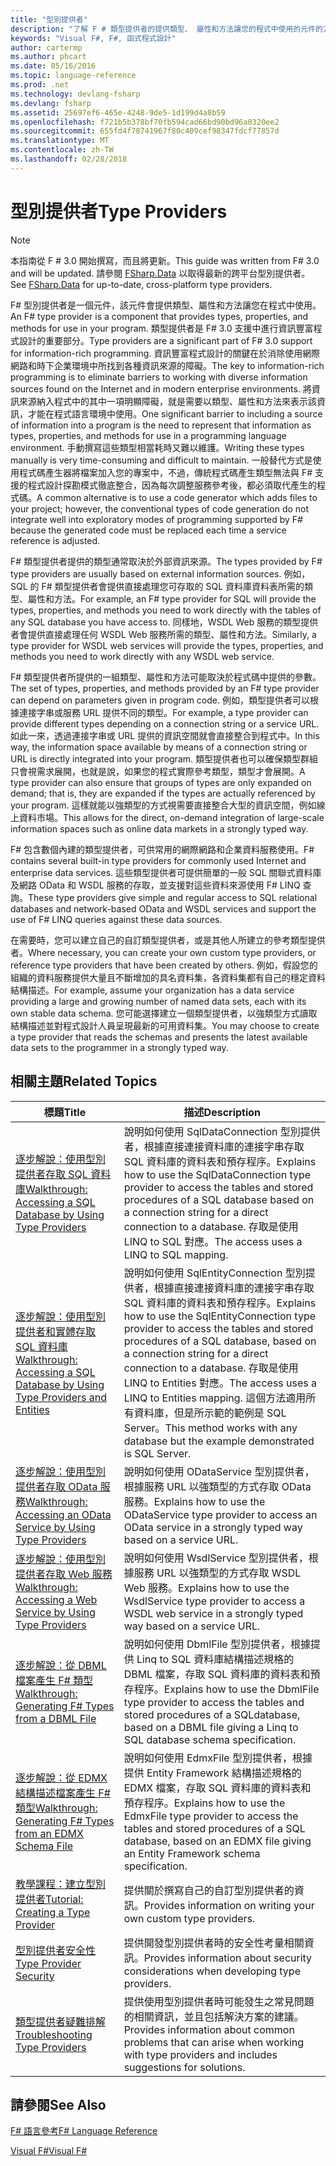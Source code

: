 ```yaml
---
title: "型別提供者"
description: "了解 F # 類型提供者的提供類型、 屬性和方法讓您的程式中使用的元件的方式。"
keywords: "Visual F#, F#, 函式程式設計"
author: cartermp
ms.author: phcart
ms.date: 05/16/2016
ms.topic: language-reference
ms.prod: .net
ms.technology: devlang-fsharp
ms.devlang: fsharp
ms.assetid: 25697ef6-465e-4248-9de5-1d199d4a8b59
ms.openlocfilehash: f721b5b378bf70fb594cad66bd90bd96a0320ee2
ms.sourcegitcommit: 655fd4f78741967f80c409cef98347fdcf77857d
ms.translationtype: MT
ms.contentlocale: zh-TW
ms.lasthandoff: 02/28/2018
---
```

# <a name="type-providers"></a><span data-ttu-id="07d7a-104">型別提供者</span><span class="sxs-lookup"><span data-stu-id="07d7a-104">Type Providers</span></span>

> [!NOTE]
<span data-ttu-id="07d7a-105">本指南從 F # 3.0 開始撰寫，而且將更新。</span><span class="sxs-lookup"><span data-stu-id="07d7a-105">This guide was written from F# 3.0 and will be updated.</span></span>  <span data-ttu-id="07d7a-106">請參閱 [FSharp.Data](https://fsharp.github.io/FSharp.Data/) 以取得最新的跨平台型別提供者。</span><span class="sxs-lookup"><span data-stu-id="07d7a-106">See [FSharp.Data](https://fsharp.github.io/FSharp.Data/) for up-to-date, cross-platform type providers.</span></span>

<span data-ttu-id="07d7a-107">F# 型別提供者是一個元件，該元件會提供類型、屬性和方法讓您在程式中使用。</span><span class="sxs-lookup"><span data-stu-id="07d7a-107">An F# type provider is a component that provides types, properties, and methods for use in your program.</span></span> <span data-ttu-id="07d7a-108">類型提供者是 F# 3.0 支援中進行資訊豐富程式設計的重要部分。</span><span class="sxs-lookup"><span data-stu-id="07d7a-108">Type providers are a significant part of F# 3.0 support for information-rich programming.</span></span> <span data-ttu-id="07d7a-109">資訊豐富程式設計的關鍵在於消除使用網際網路和時下企業環境中所找到各種資訊來源的障礙。</span><span class="sxs-lookup"><span data-stu-id="07d7a-109">The key to information-rich programming is to eliminate barriers to working with diverse information sources found on the Internet and in modern enterprise environments.</span></span> <span data-ttu-id="07d7a-110">將資訊來源納入程式中的其中一項明顯障礙，就是需要以類型、屬性和方法來表示該資訊，才能在程式語言環境中使用。</span><span class="sxs-lookup"><span data-stu-id="07d7a-110">One significant barrier to including a source of information into a program is the need to represent that information as types, properties, and methods for use in a programming language environment.</span></span> <span data-ttu-id="07d7a-111">手動撰寫這些類型相當耗時又難以維護。</span><span class="sxs-lookup"><span data-stu-id="07d7a-111">Writing these types manually is very time-consuming and difficult to maintain.</span></span> <span data-ttu-id="07d7a-112">一般替代方式是使用程式碼產生器將檔案加入您的專案中，不過，傳統程式碼產生類型無法與 F# 支援的程式設計探勘模式徹底整合，因為每次調整服務參考後，都必須取代產生的程式碼。</span><span class="sxs-lookup"><span data-stu-id="07d7a-112">A common alternative is to use a code generator which adds files to your project; however, the conventional types of code generation do not integrate well into exploratory modes of programming supported by F# because the generated code must be replaced each time a service reference is adjusted.</span></span>

<span data-ttu-id="07d7a-113">F# 類型提供者提供的類型通常取決於外部資訊來源。</span><span class="sxs-lookup"><span data-stu-id="07d7a-113">The types provided by F# type providers are usually based on external information sources.</span></span> <span data-ttu-id="07d7a-114">例如，SQL 的 F# 類型提供者會提供直接處理您可存取的 SQL 資料庫資料表所需的類型、屬性和方法。</span><span class="sxs-lookup"><span data-stu-id="07d7a-114">For example, an F# type provider for SQL will provide the types, properties, and methods you need to work directly with the tables of any SQL database you have access to.</span></span> <span data-ttu-id="07d7a-115">同樣地，WSDL Web 服務的類型提供者會提供直接處理任何 WSDL Web 服務所需的類型、屬性和方法。</span><span class="sxs-lookup"><span data-stu-id="07d7a-115">Similarly, a type provider for WSDL web services will provide the types, properties, and methods you need to work directly with any WSDL web service.</span></span>

<span data-ttu-id="07d7a-116">F# 類型提供者所提供的一組類型、屬性和方法可能取決於程式碼中提供的參數。</span><span class="sxs-lookup"><span data-stu-id="07d7a-116">The set of types, properties, and methods provided by an F# type provider can depend on parameters given in program code.</span></span> <span data-ttu-id="07d7a-117">例如，類型提供者可以根據連接字串或服務 URL 提供不同的類型。</span><span class="sxs-lookup"><span data-stu-id="07d7a-117">For example, a type provider can provide different types depending on a connection string or a service URL.</span></span> <span data-ttu-id="07d7a-118">如此一來，透過連接字串或 URL 提供的資訊空間就會直接整合到程式中。</span><span class="sxs-lookup"><span data-stu-id="07d7a-118">In this way, the information space available by means of a connection string or URL is directly integrated into your program.</span></span> <span data-ttu-id="07d7a-119">類型提供者也可以確保類型群組只會視需求展開，也就是說，如果您的程式實際參考類型，類型才會展開。</span><span class="sxs-lookup"><span data-stu-id="07d7a-119">A type provider can also ensure that groups of types are only expanded on demand; that is, they are expanded if the types are actually referenced by your program.</span></span> <span data-ttu-id="07d7a-120">這樣就能以強類型的方式視需要直接整合大型的資訊空間，例如線上資料市場。</span><span class="sxs-lookup"><span data-stu-id="07d7a-120">This allows for the direct, on-demand integration of large-scale information spaces such as online data markets in a strongly typed way.</span></span>

<span data-ttu-id="07d7a-121">F# 包含數個內建的類型提供者，可供常用的網際網路和企業資料服務使用。</span><span class="sxs-lookup"><span data-stu-id="07d7a-121">F# contains several built-in type providers for commonly used Internet and enterprise data services.</span></span> <span data-ttu-id="07d7a-122">這些類型提供者可提供簡單的一般 SQL 關聯式資料庫及網路 OData 和 WSDL 服務的存取，並支援對這些資料來源使用 F# LINQ 查詢。</span><span class="sxs-lookup"><span data-stu-id="07d7a-122">These type providers give simple and regular access to SQL relational databases and network-based OData and WSDL services and support the use of F# LINQ queries against these data sources.</span></span>

<span data-ttu-id="07d7a-123">在需要時，您可以建立自己的自訂類型提供者，或是其他人所建立的參考類型提供者。</span><span class="sxs-lookup"><span data-stu-id="07d7a-123">Where necessary, you can create your own custom type providers, or reference type providers that have been created by others.</span></span> <span data-ttu-id="07d7a-124">例如，假設您的組織的資料服務提供大量且不斷增加的具名資料集，各資料集都有自己的穩定資料結構描述。</span><span class="sxs-lookup"><span data-stu-id="07d7a-124">For example, assume your organization has a data service providing a large and growing number of named data sets, each with its own stable data schema.</span></span> <span data-ttu-id="07d7a-125">您可能選擇建立一個類型提供者，以強類型方式讀取結構描述並對程式設計人員呈現最新的可用資料集。</span><span class="sxs-lookup"><span data-stu-id="07d7a-125">You may choose to create a type provider that reads the schemas and presents the latest available data sets to the programmer in a strongly typed way.</span></span>


## <a name="related-topics"></a><span data-ttu-id="07d7a-126">相關主題</span><span class="sxs-lookup"><span data-stu-id="07d7a-126">Related Topics</span></span>


|<span data-ttu-id="07d7a-127">標題</span><span class="sxs-lookup"><span data-stu-id="07d7a-127">Title</span></span>|<span data-ttu-id="07d7a-128">描述</span><span class="sxs-lookup"><span data-stu-id="07d7a-128">Description</span></span>|
|-----|-----------|
|[<span data-ttu-id="07d7a-129">逐步解說：使用型別提供者存取 SQL 資料庫</span><span class="sxs-lookup"><span data-stu-id="07d7a-129">Walkthrough: Accessing a SQL Database by Using Type Providers</span></span>](accessing-a-sql-database.md)|<span data-ttu-id="07d7a-130">說明如何使用 SqlDataConnection 型別提供者，根據直接連接資料庫的連接字串存取 SQL 資料庫的資料表和預存程序。</span><span class="sxs-lookup"><span data-stu-id="07d7a-130">Explains how to use the SqlDataConnection type provider to access the tables and stored procedures of a SQL database based on a connection string for a direct connection to a database.</span></span> <span data-ttu-id="07d7a-131">存取是使用 LINQ to SQL 對應。</span><span class="sxs-lookup"><span data-stu-id="07d7a-131">The access uses a LINQ to SQL mapping.</span></span>|
|[<span data-ttu-id="07d7a-132">逐步解說：使用型別提供者和實體存取 SQL 資料庫</span><span class="sxs-lookup"><span data-stu-id="07d7a-132">Walkthrough: Accessing a SQL Database by Using Type Providers and Entities</span></span>](accessing-a-sql-database-entities.md)|<span data-ttu-id="07d7a-133">說明如何使用 SqlEntityConnection 型別提供者，根據直接連接資料庫的連接字串存取 SQL 資料庫的資料表和預存程序。</span><span class="sxs-lookup"><span data-stu-id="07d7a-133">Explains how to use the SqlEntityConnection type provider to access the tables and stored procedures of a SQL database, based on a connection string for a direct connection to a database.</span></span> <span data-ttu-id="07d7a-134">存取是使用 LINQ to Entities 對應。</span><span class="sxs-lookup"><span data-stu-id="07d7a-134">The access uses a LINQ to Entities mapping.</span></span> <span data-ttu-id="07d7a-135">這個方法適用所有資料庫，但是所示範的範例是 SQL Server。</span><span class="sxs-lookup"><span data-stu-id="07d7a-135">This method works with any database but the example demonstrated is SQL Server.</span></span>|
|[<span data-ttu-id="07d7a-136">逐步解說：使用型別提供者存取 OData 服務</span><span class="sxs-lookup"><span data-stu-id="07d7a-136">Walkthrough: Accessing an OData Service by Using Type Providers</span></span>](accessing-an-odata-service.md)|<span data-ttu-id="07d7a-137">說明如何使用 ODataService 型別提供者，根據服務 URL 以強類型的方式存取 OData 服務。</span><span class="sxs-lookup"><span data-stu-id="07d7a-137">Explains how to use the ODataService type provider to access an OData service in a strongly typed way based on a service URL.</span></span>|
|[<span data-ttu-id="07d7a-138">逐步解說：使用型別提供者存取 Web 服務</span><span class="sxs-lookup"><span data-stu-id="07d7a-138">Walkthrough: Accessing a Web Service by Using Type Providers</span></span>](accessing-a-web-service.md)|<span data-ttu-id="07d7a-139">說明如何使用 WsdlService 型別提供者，根據服務 URL 以強類型的方式存取 WSDL Web 服務。</span><span class="sxs-lookup"><span data-stu-id="07d7a-139">Explains how to use the WsdlService type provider to access a WSDL web service in a strongly typed way based on a service URL.</span></span>|
|[<span data-ttu-id="07d7a-140">逐步解說：從 DBML 檔案產生 F# 類型</span><span class="sxs-lookup"><span data-stu-id="07d7a-140">Walkthrough: Generating F&#35; Types from a DBML File</span></span>](generating-fsharp-types-from-dbml.md)|<span data-ttu-id="07d7a-141">說明如何使用 DbmlFile 型別提供者，根據提供 Linq to SQL 資料庫結構描述規格的 DBML 檔案，存取 SQL 資料庫的資料表和預存程序。</span><span class="sxs-lookup"><span data-stu-id="07d7a-141">Explains how to use the DbmlFile type provider to access the tables and stored procedures of a SQLdatabase, based on a DBML file giving a Linq to SQL database schema specification.</span></span>|
|[<span data-ttu-id="07d7a-142">逐步解說：從 EDMX 結構描述檔案產生 F# 類型</span><span class="sxs-lookup"><span data-stu-id="07d7a-142">Walkthrough: Generating F&#35; Types from an EDMX Schema File</span></span>](generating-fsharp-types-from-edmx.md)|<span data-ttu-id="07d7a-143">說明如何使用 EdmxFile 型別提供者，根據提供 Entity Framework 結構描述規格的 EDMX 檔案，存取 SQL 資料庫的資料表和預存程序。</span><span class="sxs-lookup"><span data-stu-id="07d7a-143">Explains how to use the EdmxFile type provider to access the tables and stored procedures of a SQL database, based on an EDMX file giving an Entity Framework schema specification.</span></span>|
|[<span data-ttu-id="07d7a-144">教學課程：建立型別提供者</span><span class="sxs-lookup"><span data-stu-id="07d7a-144">Tutorial: Creating a Type Provider</span></span>](creating-a-type-provider.md)|<span data-ttu-id="07d7a-145">提供關於撰寫自己的自訂型別提供者的資訊。</span><span class="sxs-lookup"><span data-stu-id="07d7a-145">Provides information on writing your own custom type providers.</span></span>|
|[<span data-ttu-id="07d7a-146">型別提供者安全性</span><span class="sxs-lookup"><span data-stu-id="07d7a-146">Type Provider Security</span></span>](type-provider-security.md)|<span data-ttu-id="07d7a-147">提供開發型別提供者時的安全性考量相關資訊。</span><span class="sxs-lookup"><span data-stu-id="07d7a-147">Provides information about security considerations when developing type providers.</span></span>|
|[<span data-ttu-id="07d7a-148">類型提供者疑難排解</span><span class="sxs-lookup"><span data-stu-id="07d7a-148">Troubleshooting Type Providers</span></span>](troubleshooting-type-providers.md)|<span data-ttu-id="07d7a-149">提供使用型別提供者時可能發生之常見問題的相關資訊，並且包括解決方案的建議。</span><span class="sxs-lookup"><span data-stu-id="07d7a-149">Provides information about common problems that can arise when working with type providers and includes suggestions for solutions.</span></span>|

## <a name="see-also"></a><span data-ttu-id="07d7a-150">請參閱</span><span class="sxs-lookup"><span data-stu-id="07d7a-150">See Also</span></span>
[<span data-ttu-id="07d7a-151">F# 語言參考</span><span class="sxs-lookup"><span data-stu-id="07d7a-151">F# Language Reference</span></span>](../../language-reference/index.md)

[<span data-ttu-id="07d7a-152">Visual F#</span><span class="sxs-lookup"><span data-stu-id="07d7a-152">Visual F#</span></span>](../../index.md)
